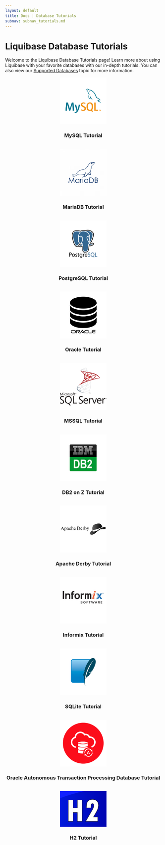 ```yaml
---
layout: default
title: Docs | Database Tutorials
subnav: subnav_tutorials.md
---
```

# Liquibase Database Tutorials

Welcome to the Liquibase Database Tutorials page! Learn more about using Liquibase with your favorite databases with our in-depth tutorials. You can also view our [Supported Databases](/databases.html) topic for more information.

<div class="tile-container">
    <div class="tile-item" align="center">
        <a href="/documentation/tutorials/mysql.html"><img src="/images/documentation/Tutorials/mysql.png" width="150px" alt="MySQL Tutorial"></a>
        <h3>MySQL Tutorial</h3>
        <br>
    </div>
    <div class="tile-item" align="center">
        <a href="/documentation/tutorials/mariadb.html"><img src="/images/documentation/Tutorials/mariadb.png" width="150px" alt="MariaDB Tutorial"></a>
        <h3>MariaDB Tutorial</h3>
        <br>
    </div>
    <div class="tile-item" align="center">
        <a href="/documentation/tutorials/postgresql.html"><img src="/images/documentation/Tutorials/postgresql.png" width="150px" alt="PostgreSQL Tutorial"></a>
        <h3>PostgreSQL Tutorial</h3>
        <br>
    </div>
    <div class="tile-item" align="center">
        <a href="/documentation/tutorials/oracle.html"><img src="/images/documentation/Tutorials/oracle.png" width="150px" alt="Oracle Tutorial"></a>
        <h3>Oracle Tutorial</h3>
        <br>
    </div>
    <div class="tile-item" align="center">
        <a href="/documentation/tutorials/mssql.html"><img src="/images/documentation/Tutorials/mssql.png" width="150px" alt="MSSQL Tutorial"></a>
        <h3>MSSQL Tutorial</h3>
        <br>
    </div>
    <div class="tile-item" align="center">
        <a href="/documentation/tutorials/db2onz.html"><img src="/images/documentation/Tutorials/DB2.png" width="150px" alt="DB2 on Z Tutorial"></a>
        <h3>DB2 on Z Tutorial</h3>
        <br>
    </div>
    <div class="tile-item" align="center">
        <a href="/documentation/tutorials/apache-derby.html"><img src="/images/documentation/Tutorials/derbylogo.png" width="150px" alt="Apache Derby Tutorial"></a>
        <h3>Apache Derby Tutorial</h3>
        <br>
    </div>
    <div class="tile-item" align="center">
        <a href="/documentation/tutorials/informix.html"><img src="/images/documentation/Tutorials/informix.png" width="150px" height="150px" alt="Informix Tutorial"></a>
        <h3>Informix Tutorial</h3>
        <br>
    </div>
    <div class="tile-item" align="center">
        <a href="/documentation/tutorials/sqlite.html"><img src="/images/documentation/Tutorials/sqlite.png" width="150px" alt="SQLite Tutorial"></a>
        <h3>SQLite Tutorial</h3>
        <br>
    </div>
    <div class="tile-item" align="center">
        <a href="/documentation/tutorials/oracle_autonomous_transaction_processing_database.html"><img src="/images/documentation/Tutorials/oracle_atp.png" width="150px" alt="Oracle Autonomous Transaction Processing Database Tutorial"></a>
        <h3>Oracle Autonomous Transaction Processing Database Tutorial</h3>
        <br>
    </div>
    <div class="tile-item" align="center">
        <a href="/documentation/tutorials/h2.html"><img src="/images/documentation/Tutorials/h2.png" width="150px" alt="SQLite Tutorial"></a>
        <h3>H2 Tutorial</h3>
        <br>
    </div>
</div>
